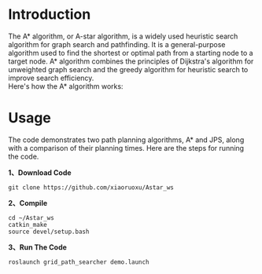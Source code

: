 # Introduction
The A* algorithm, or A-star algorithm, is a widely used heuristic search algorithm for graph search and pathfinding. It is a general-purpose algorithm used to find the shortest or optimal path from a starting node to a target node. A* algorithm combines the principles of Dijkstra's algorithm for unweighted graph search and the greedy algorithm for heuristic search to improve search efficiency.  
Here's how the A* algorithm works:

# Usage
The code demonstrates two path planning algorithms, A* and JPS, along with a comparison of their planning times. Here are the steps for running the code.

**1、Download Code**
```
git clone https://github.com/xiaoruoxu/Astar_ws
```
**2、Compile**
```
cd ~/Astar_ws
catkin_make
source devel/setup.bash
```
**3、Run The Code**
```
roslaunch grid_path_searcher demo.launch
```
